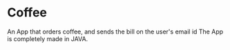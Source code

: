 # Coffee

An App that orders coffee, and sends the bill on the user's email id
The App is completely made in JAVA.
